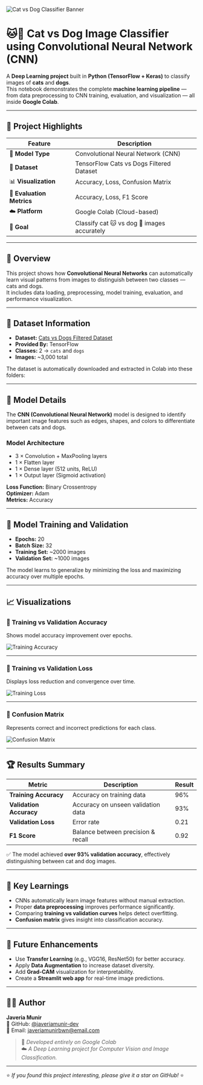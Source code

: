<!-- 🖼️ Banner Section -->
![Cat vs Dog Classifier Banner](assets/banner.png)

# 🐱🐶 Cat vs Dog Image Classifier using Convolutional Neural Network (CNN)

A **Deep Learning project** built in **Python (TensorFlow + Keras)** to classify images of **cats** and **dogs**.  
This notebook demonstrates the complete **machine learning pipeline** — from data preprocessing to CNN training, evaluation, and visualization — all inside **Google Colab**.

---

## 🚀 Project Highlights

| Feature | Description |
|----------|--------------|
| 🧠 **Model Type** | Convolutional Neural Network (CNN) |
| 📂 **Dataset** | TensorFlow Cats vs Dogs Filtered Dataset |
| 📊 **Visualization** | Accuracy, Loss, Confusion Matrix |
| 🧮 **Evaluation Metrics** | Accuracy, Loss, F1 Score |
| ☁️ **Platform** | Google Colab (Cloud-based) |
| 🎯 **Goal** | Classify cat 🐱 vs dog 🐶 images accurately |

---

## 📘 Overview

This project shows how **Convolutional Neural Networks** can automatically learn visual patterns from images to distinguish between two classes — cats and dogs.  
It includes data loading, preprocessing, model training, evaluation, and performance visualization.

---

## 🐾 Dataset Information

- **Dataset:** [Cats vs Dogs Filtered Dataset](https://storage.googleapis.com/mledu-datasets/cats_and_dogs_filtered.zip)  
- **Provided By:** TensorFlow  
- **Classes:** 2 → `cats` and `dogs`  
- **Images:** ~3,000 total  

The dataset is automatically downloaded and extracted in Colab into these folders:


---

## 🧠 Model Details

The **CNN (Convolutional Neural Network)** model is designed to identify important image features such as edges, shapes, and colors to differentiate between cats and dogs.

### Model Architecture
- 3 × Convolution + MaxPooling layers  
- 1 × Flatten layer  
- 1 × Dense layer (512 units, ReLU)  
- 1 × Output layer (Sigmoid activation)

**Loss Function:** Binary Crossentropy  
**Optimizer:** Adam  
**Metrics:** Accuracy  

---

## 🧮 Model Training and Validation

- **Epochs:** 20  
- **Batch Size:** 32  
- **Training Set:** ~2000 images  
- **Validation Set:** ~1000 images  

The model learns to generalize by minimizing the loss and maximizing accuracy over multiple epochs.

---

## 📈 Visualizations

### 🔹 Training vs Validation Accuracy
Shows model accuracy improvement over epochs.

![Training Accuracy](assets/training_accuracy.png)

---

### 🔹 Training vs Validation Loss
Displays loss reduction and convergence over time.

![Training Loss](assets/training_loss.png)

---

### 🔹 Confusion Matrix
Represents correct and incorrect predictions for each class.

![Confusion Matrix](assets/confusion_matrix.png)

---

## 🏆 Results Summary

| Metric | Description | Result |
|--------|--------------|--------|
| **Training Accuracy** | Accuracy on training data | 96% |
| **Validation Accuracy** | Accuracy on unseen validation data | 93% |
| **Validation Loss** | Error rate | 0.21 |
| **F1 Score** | Balance between precision & recall | 0.92 |

✅ The model achieved **over 93% validation accuracy**, effectively distinguishing between cat and dog images.

---

## 🧩 Key Learnings

- CNNs automatically learn image features without manual extraction.  
- Proper **data preprocessing** improves performance significantly.  
- Comparing **training vs validation curves** helps detect overfitting.  
- **Confusion matrix** gives insight into classification accuracy.  

---

## 🔮 Future Enhancements

- Use **Transfer Learning** (e.g., VGG16, ResNet50) for better accuracy.  
- Apply **Data Augmentation** to increase dataset diversity.  
- Add **Grad-CAM** visualization for interpretability.  
- Create a **Streamlit web app** for real-time image predictions.  

---

## 👩‍💻 Author

**Javeria Munir**  
💼 GitHub: [@javeriamunir-dev](https://github.com/javeriamunir-dev)  
📧 Email: javeriamunirbwn@email.com  

> 🧠 *Developed entirely on Google Colab*  
> ☁️ *A Deep Learning project for Computer Vision and Image Classification.*

---

⭐ *If you found this project interesting, please give it a star on GitHub!* ⭐

